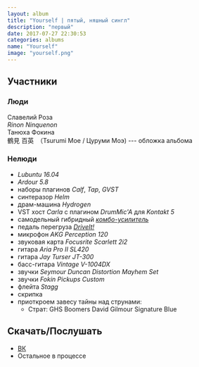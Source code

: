 ```yaml
---
layout: album
title: "Yourself | пятый, няшный сингл"
description: "первый"
date: 2017-07-27 22:30:53
categories: albums
name: "Yourself"
image: "yourself.png"
---
```


## Участники  

### Люди  
Славелий Роза  
*Rinon Ninquenon*  
Танюха Фокина  
鶴見 百英　（Tsurumi Moe / Цуруми Моэ) --- обложка альбома  

### Нелюди
- *Lubuntu 16.04*
- *Ardour 5.8*
- наборы плагинов *Calf*, *Tap*, *GVST*
- синтеразор *Helm*
- драм-машина *Hydrogen*
- VST хост *Carla* с плагином *DrumMic'A* для *Kontakt 5*
- самодельный гибридный *[комбо-усилитель](http://rinonninqueon.ru/schematics/cabinet_3/)*
- педаль перегруза *[DriveIt!](http://rinonninqueon.ru/schematics/DriveIt_complete/)*
- микрофон *AKG Perception 120*
- звуковая карта *Focusrite Scarlett 2i2*
- гитара *Aria Pro II SL420*
- гитара *Jay Turser JT-300*
- басс-гитара *Vintage V-1004DX*
- звучки *Seymour Duncan Distortion Mayhem Set*
- звучки *Fokin Pickups Custom*
- флейта *Stagg*
- скрипка
- приоткроем завесу тайны над струнами: 
	- Страт: GHS Boomers David Gilmour Signature Blue

## Скачать/Послушать
- [ВК](https://vk.com/muzgruppa)
- Остальное в процессе